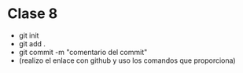 # Clase 8

- git init
- git add .
- git commit -m "comentario del commit"
- (realizo el enlace con github y uso los comandos que proporciona)
